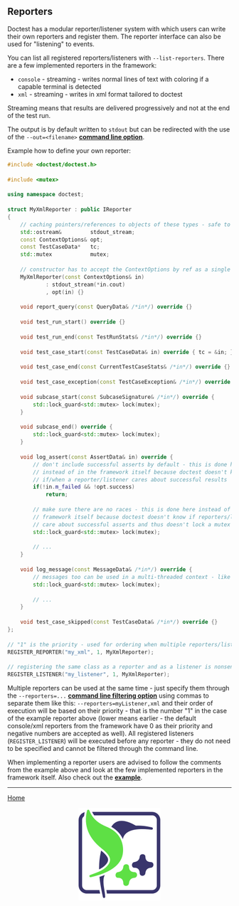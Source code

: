 ## Reporters

Doctest has a modular reporter/listener system with which users can write their own reporters and register them. The reporter interface can also be used for "listening" to events.

You can list all registered reporters/listeners with ```--list-reporters```. There are a few implemented reporters in the framework:
- ```console``` - streaming - writes normal lines of text with coloring if a capable terminal is detected
- ```xml``` - streaming - writes in xml format tailored to doctest

Streaming means that results are delivered progressively and not at the end of the test run.

The output is by default written to ```stdout``` but can be redirected with the use of the ```--out=<filename>``` [**command line option**](commandline.md).

Example how to define your own reporter:

```c++
#include <doctest/doctest.h>

#include <mutex>

using namespace doctest;

struct MyXmlReporter : public IReporter
{
    // caching pointers/references to objects of these types - safe to do
    std::ostream&         stdout_stream;
    const ContextOptions& opt;
    const TestCaseData*   tc;
    std::mutex            mutex;

    // constructor has to accept the ContextOptions by ref as a single argument
    MyXmlReporter(const ContextOptions& in)
            : stdout_stream(*in.cout)
            , opt(in) {}

    void report_query(const QueryData& /*in*/) override {}

    void test_run_start() override {}

    void test_run_end(const TestRunStats& /*in*/) override {}

    void test_case_start(const TestCaseData& in) override { tc = &in; }

    void test_case_end(const CurrentTestCaseStats& /*in*/) override {}

    void test_case_exception(const TestCaseException& /*in*/) override {}

    void subcase_start(const SubcaseSignature& /*in*/) override {
        std::lock_guard<std::mutex> lock(mutex);
    }

    void subcase_end() override {
        std::lock_guard<std::mutex> lock(mutex);
    }

    void log_assert(const AssertData& in) override {
        // don't include successful asserts by default - this is done here
        // instead of in the framework itself because doctest doesn't know
        // if/when a reporter/listener cares about successful results
        if(!in.m_failed && !opt.success)
            return;

        // make sure there are no races - this is done here instead of in the
        // framework itself because doctest doesn't know if reporters/listeners
        // care about successful asserts and thus doesn't lock a mutex unnecessarily
        std::lock_guard<std::mutex> lock(mutex);

        // ...
    }

    void log_message(const MessageData& /*in*/) override {
        // messages too can be used in a multi-threaded context - like asserts
        std::lock_guard<std::mutex> lock(mutex);

        // ...
    }

    void test_case_skipped(const TestCaseData& /*in*/) override {}
};

// "1" is the priority - used for ordering when multiple reporters/listeners are used
REGISTER_REPORTER("my_xml", 1, MyXmlReporter);

// registering the same class as a reporter and as a listener is nonsense but it's possible
REGISTER_LISTENER("my_listener", 1, MyXmlReporter);
```

Multiple reporters can be used at the same time - just specify them through the ```--reporters=...``` [**command line filtering option**](commandline.md) using commas to separate them like this: ```--reporters=myListener,xml``` and their order of execution will be based on their priority - that is the number "1" in the case of the example reporter above (lower means earlier - the default console/xml reporters from the framework have 0 as their priority and negative numbers are accepted as well). All registered listeners (```REGISTER_LISTENER```) will be executed before any reporter - they do not need to be specified and cannot be filtered through the command line.

When implementing a reporter users are advised to follow the comments from the example above and look at the few implemented reporters in the framework itself. Also check out the [**example**](../../examples/all_features/reporters_and_listeners.cpp).

---------------

[Home](readme.md#reference)

<p align="center"><img src="../../scripts/data/logo/icon_2.svg"></p>
